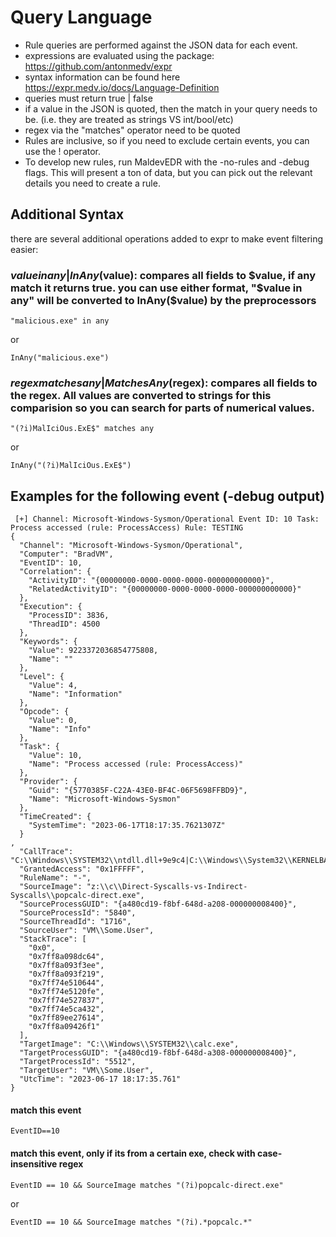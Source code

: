 # Query Language
 - Rule queries are performed against the JSON data for each event. 
 - expressions are evaluated using the package: https://github.com/antonmedv/expr
 - syntax information can be found here https://expr.medv.io/docs/Language-Definition
 - queries must return true | false
 - if a value in the JSON is quoted, then the match in your query needs to be. (i.e. they are treated as strings VS int/bool/etc)
 - regex via the "matches" operator need to be quoted
 - Rules are inclusive, so if you need to exclude certain events, you can use the ! operator. 
 - To develop new rules, run MaldevEDR with the -no-rules and -debug flags. This will present a ton of data, but you can pick out the relevant details you need to create a rule.

## Additional Syntax
there are several additional operations added to expr to make event filtering easier:
 ### $value in any | InAny($value):  compares all fields to $value, if any match it returns true. you can use either format, "$value in any" will be converted to InAny($value) by the preprocessors
 ```
 "malicious.exe" in any
 ```
 or
 ```
 InAny("malicious.exe")
 ```
 ### $regex matches any | MatchesAny($regex): compares all fields to the regex. All values are converted to strings for this comparision so you can search for parts of numerical values. 
 ```
 "(?i)MalIciOus.ExE$" matches any
 ```
 or
 ```
 InAny("(?i)MalIciOus.ExE$")
 ```



## Examples for the following event (-debug output)
```
 [+] Channel: Microsoft-Windows-Sysmon/Operational Event ID: 10 Task: Process accessed (rule: ProcessAccess) Rule: TESTING
{
  "Channel": "Microsoft-Windows-Sysmon/Operational",
  "Computer": "BradVM",
  "EventID": 10,
  "Correlation": {
    "ActivityID": "{00000000-0000-0000-0000-000000000000}",
    "RelatedActivityID": "{00000000-0000-0000-0000-000000000000}"
  },
  "Execution": {
    "ProcessID": 3836,
    "ThreadID": 4500
  },
  "Keywords": {
    "Value": 9223372036854775808,
    "Name": ""
  },
  "Level": {
    "Value": 4,
    "Name": "Information"
  },
  "Opcode": {
    "Value": 0,
    "Name": "Info"
  },
  "Task": {
    "Value": 10,
    "Name": "Process accessed (rule: ProcessAccess)"
  },
  "Provider": {
    "Guid": "{5770385F-C22A-43E0-BF4C-06F5698FFBD9}",
    "Name": "Microsoft-Windows-Sysmon"
  },
  "TimeCreated": {
    "SystemTime": "2023-06-17T18:17:35.7621307Z"
  }
,
  "CallTrace": "C:\\Windows\\SYSTEM32\\ntdll.dll+9e9c4|C:\\Windows\\System32\\KERNELBASE.dll+5b3d3|C:\\Windows\\System32\\KERNELBASE.dll+59c1e|C:\\Windows\\System32\\KERNELBASE.dll+597c6|C:\\Windows\\System32\\KERNEL32.DLL+6789c|UNKNOWN(0000019766E7010B)",
  "GrantedAccess": "0x1FFFFF",
  "RuleName": "-",
  "SourceImage": "z:\\c\\Direct-Syscalls-vs-Indirect-Syscalls\\popcalc-direct.exe",
  "SourceProcessGUID": "{a480cd19-f8bf-648d-a208-000000008400}",
  "SourceProcessId": "5840",
  "SourceThreadId": "1716",
  "SourceUser": "VM\\Some.User",
  "StackTrace": [
    "0x0",
    "0x7ff8a098dc64",
    "0x7ff8a093f3ee",
    "0x7ff8a093f219",
    "0x7ff74e510644",
    "0x7ff74e5120fe",
    "0x7ff74e527837",
    "0x7ff74e5ca432",
    "0x7ff89ee27614",
    "0x7ff8a09426f1"
  ],
  "TargetImage": "C:\\Windows\\SYSTEM32\\calc.exe",
  "TargetProcessGUID": "{a480cd19-f8bf-648d-a308-000000008400}",
  "TargetProcessId": "5512",
  "TargetUser": "VM\\Some.User",
  "UtcTime": "2023-06-17 18:17:35.761"
}
```

#### match this event
```
EventID==10
```

#### match this event, only if its from a certain exe, check with case-insensitive regex
```
EventID == 10 && SourceImage matches "(?i)popcalc-direct.exe"
```
or 
```
EventID == 10 && SourceImage matches "(?i).*popcalc.*"
```